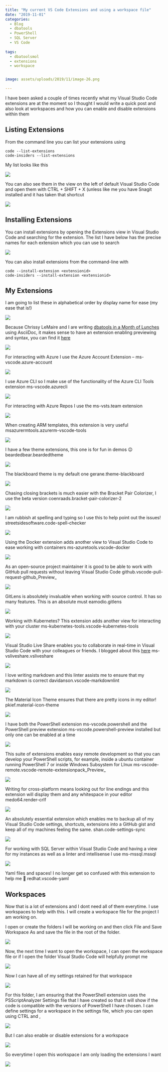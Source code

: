 ```yaml
---
title: "My current VS Code Extensions and using a workspace file"
date: "2019-11-01" 
categories:
  - Blog
  - dbatools
  - PowerShell
  - SQL Server
  - VS Code
  
tags:
  - dbatoolsmol
  - extensions
  - workspace


image: assets/uploads/2019/11/image-26.png

---
```

I have been asked a couple of times recently what my Visual Studio Code extensions are at the moment so I thought I would write a quick post and also look at workspaces and how you can enable and disable extensions within them

Listing Extensions
------------------

From the command line you can list your extensions using

    code --list-extensions
    code-insiders --list-extensions

My list looks like this

[![](https://blog.robsewell.com/assets/uploads/2019/11/image.png )](https://blog.robsewell.com/assets/uploads/2019/11/image.png?ssl=1)

You can also see them in the view on the left of default Visual Studio Code and open them with CTRL + SHIFT + X (unless like me you have Snagit installed and it has taken that shortcut

![](https://blog.robsewell.com/assets/uploads/2019/11/image-31.png )

Installing Extensions
---------------------

You can install extensions by opening the Extensions view in Visual Studio Code and searching for the extension. The list I have below has the precise names for each extension which you can use to search

![](https://blog.robsewell.com/assets/uploads/2019/11/image-24.png )

You can also install extensions from the command-line with

    code --install-extension <extensionid>
    code-insiders --install-extension <extensionid>

My Extensions
-------------

I am going to list these in alphabetical order by display name for ease (my ease that is!)

![](https://blog.robsewell.com/assets/uploads/2019/11/image-1.png )

Because Chrissy LeMaire and I are writing [dbatools in a Month of Lunches](https://beard.media/book) using AsciiDoc, it makes sense to have an extension enabling previewing and syntax, you can find it [here](https://marketplace.visualstudio.com/items?itemName=stayfool.vscode-asciidoc)

![](https://blog.robsewell.com/assets/uploads/2019/11/image-2.png )

For interacting with Azure I use the Azure Account Extension – ms-vscode.azure-account

![](https://blog.robsewell.com/assets/uploads/2019/11/image-3.png )

I use Azure CLI so I make use of the functionality of the Azure CLI Tools extension ms-vscode.azurecli

![](https://blog.robsewell.com/assets/uploads/2019/11/image-4.png )

For interacting with Azure Repos I use the ms-vsts.team extension

![](https://blog.robsewell.com/assets/uploads/2019/11/image-5.png )

When creating ARM templates, this extension is very useful msazurermtools.azurerm-vscode-tools

![](https://blog.robsewell.com/assets/uploads/2019/11/image-6.png )

I have a few theme extensions, this one is for fun in demos 😉 beardedbear.beardedtheme

![](https://blog.robsewell.com/assets/uploads/2019/11/image-7.png )

The blackboard theme is my default one gerane.theme-blackboard

![](https://blog.robsewell.com/assets/uploads/2019/11/image-8.png )

Chasing closing brackets is much easier with the Bracket Pair Colorizer, I use the beta version coenraads.bracket-pair-colorizer-2

![](https://blog.robsewell.com/assets/uploads/2019/11/image-10.png )

I am rubbish at spelling and typing so I use this to help point out the issues! streetsidesoftware.code-spell-checker

![](https://blog.robsewell.com/assets/uploads/2019/11/image-11.png )

Using the Docker extension adds another view to Visual Studio Code to ease working with containers ms-azuretools.vscode-docker

![](https://blog.robsewell.com/assets/uploads/2019/11/image-12.png )

As an open-source project maintainer it is good to be able to work with GitHub pull requests without leaving Visual Studio Code github.vscode-pull-request-github_Preview_

![](https://blog.robsewell.com/assets/uploads/2019/11/image-13.png )

GitLens is absolutely invaluable when working with source control. It has so many features. This is an absolute must eamodio.gitlens

![](https://blog.robsewell.com/assets/uploads/2019/11/image-14.png )

Working with Kubernetes? This extension adds another view for interacting with your cluster ms-kubernetes-tools.vscode-kubernetes-tools

![](https://blog.robsewell.com/assets/uploads/2019/11/image-15.png )

Visual Studio Live Share enables you to collaborate in real-time in Visual Studio Code with your colleagues or friends. I blogged about this [here](https://blog.robsewell.com/visual-studio-code-live-sharing-set-up/) ms-vsliveshare.vsliveshare

![](https://blog.robsewell.com/assets/uploads/2019/11/image-16.png )

I love writing markdown and this linter assists me to ensure that my markdown is correct davidanson.vscode-markdownlint

![](https://blog.robsewell.com/assets/uploads/2019/11/image-17.png )

The Material Icon Theme ensures that there are pretty icons in my editor! pkief.material-icon-theme

![](https://blog.robsewell.com/assets/uploads/2019/11/image-18.png )

I have both the PowerShell extension ms-vscode.powershell and the PowerShell preview extension ms-vscode.powershell-preview installed but only one can be enabled at a time

![](https://blog.robsewell.com/assets/uploads/2019/11/image-19.png )

This suite of extensions enables easy remote development so that you can develop your PowerShell scripts, for example, inside a ubuntu container running PowerShell 7 or inside Windows Subsystem for LInux ms-vscode-remote.vscode-remote-extensionpack_Preview_

![](https://blog.robsewell.com/assets/uploads/2019/11/image-20.png )

Writing for cross-platform means looking out for line endings and this extension will display them and any whitespace in your editor medo64.render-crlf

![](https://blog.robsewell.com/assets/uploads/2019/11/image-21.png )

An absolutely essential extension which enables me to backup all of my Visual Studio Code settings, shortcuts, extensions into a GitHub gist and keep all of my machines feeling the same. shan.code-settings-sync

![](https://blog.robsewell.com/assets/uploads/2019/11/image-22.png )

For working with SQL Server within Visual Studio Code and having a view for my instances as well as a linter and intellisense I use ms-mssql.mssql

![](https://blog.robsewell.com/assets/uploads/2019/11/image-23.png )

Yaml files and spaces! I no longer get so confused with this extension to help me 🙂 redhat.vscode-yaml

Workspaces
----------

Now that is a lot of extensions and I dont need all of them everytime. I use workspaces to help with this. I will create a workspace file for the project I am working on.

I open or create the folders I will be working on and then click File and Save Workspace As and save the file in the root of the folder.

![](https://blog.robsewell.com/assets/uploads/2019/11/image-25.png )

Now, the next time I want to open the workspace, I can open the workspace file or if I open the folder Visual Studio Code will helpfully prompt me

![](https://blog.robsewell.com/assets/uploads/2019/11/image-26.png )

Now I can have all of my settings retained for that workspace

![](https://blog.robsewell.com/assets/uploads/2019/11/image-27.png )

For this folder, I am ensuring that the PowerShell extension uses the PSScriptAnalyzer Settings file that I have created so that it will show if the code is compatible with the versions of PowerShell I have chosen. I can define settings for a workspace in the settings file, which you can open using CTRL and ,

![](https://blog.robsewell.com/assets/uploads/2019/11/image-28.png )

But I can also enable or disable extensions for a workspace

![](https://blog.robsewell.com/assets/uploads/2019/11/image-29.png )

So everytime I open this workspace I am only loading the extensions I want

![](https://blog.robsewell.com/assets/uploads/2019/11/image-30.png )
